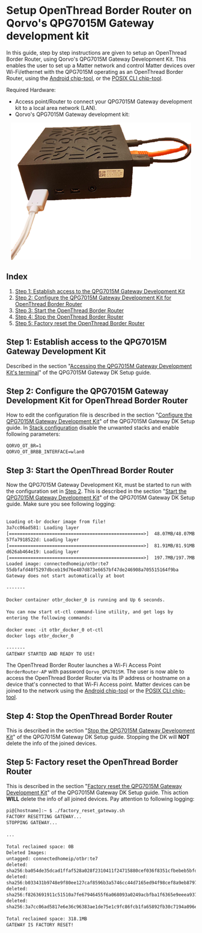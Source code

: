 # Setup OpenThread Border Router on Qorvo's QPG7015M Gateway development kit

In this guide, step by step instructions are given to setup an OpenThread Border Router, using Qorvo's QPG7015M Gateway Development Kit.
This enables the user to set up a Matter network and control Matter devices over Wi-Fi/ethernet with the QPG7015M operating as an OpenThread Border Router, using the [Android chip-tool](https://github.com/Qorvo/QMatter/blob/v0.7.0.0/Documents/Guides/commissioning_android_chiptool.md), or the [POSIX CLI chip-tool](https://github.com/Qorvo/QMatter/blob/v0.7.0.0/Documents/Guides/commissioning_posix_cli_chiptool.md).

Required Hardware:
- Access point/Router to connect your QPG7015M Gateway development kit to a local area network (LAN).
- Qorvo's QPG7015M Gateway development kit:

<div align="center">
  <img src="../Images/qpg7015m_dk_casing.png" alt="QPG7015M Gateway Development Kit">
</div>

## Index

1. [Step 1: Establish access to the QPG7015M Gateway Development Kit](#step-1-establish-access-to-the-qpg7015m-gateway-development-kit)
2. [Step 2: Configure the QPG7015M Gateway Development Kit for OpenThread Border Router](#step-2-configure-the-qpg7015m-gateway-development-kit-for-openthread-border-router)
3. [Step 3: Start the OpenThread Border Router](#step-3-start-the-openthread-border-router)
4. [Step 4: Stop the OpenThread Border Router](#step-4-stop-the-openthread-border-router)
5. [Step 5: Factory reset the OpenThread Border Router](#step-5-factory-reset-the-openthread-border-router)


## Step 1: Establish access to the QPG7015M Gateway Development Kit

Described in the section "[Accessing the QPG7015M Gateway Development Kit's terminal](./setup_qpg7015m_dk.md#accessing-the-qpg7015m-gateway-development-kits-terminal)" of the QPG7015M Gateway DK Setup guide.

## Step 2: Configure the QPG7015M Gateway Development Kit for OpenThread Border Router

How to edit the configuration file is described in the section "[Configure the QPG7015M Gateway Development Kit](./setup_qpg7015m_dk.md#configure-the-qpg7015m-gateway-development-kit)" of the QPG7015M Gateway DK Setup guide.
In [Stack configuration](./setup_qpg7015m_dk.md#stack-configuration) disable the unwanted stacks and enable following parameters:

```shell
QORVO_OT_BR=1
QORVO_OT_BRBB_INTERFACE=wlan0
```

## Step 3: Start the OpenThread Border Router

Now the QPG7015M Gateway Development Kit, must be started to run with the configuration set in [Step 2](#step-2-configure-the-qpg7015m-gateway-development-kit-for-openthread-border-router).
This is described in the section "[Start the QPG7015M Gateway Development Kit](./setup_qpg7015m_dk.md#start-the-qpg7015m-gateway-development-kit)" of the QPG7015M Gateway DK Setup guide.
Make sure you see following logging:

```shell

Loading ot-br docker image from file!
3a7cc06ad581: Loading layer [==================================================>]  48.07MB/48.07MB
57fa7918522d: Loading layer [==================================================>]  81.91MB/81.91MB
d626ab464e19: Loading layer [==================================================>]  197.7MB/197.7MB
Loaded image: connectedhomeip/otbr:te7
55dbfafd48f5297dbceb19d76e407d873e6657bf47de246908a705515164f9ba
Gateway does not start automatically at boot

-------

Docker container otbr_docker_0 is running and Up 6 seconds.

You can now start ot-ctl command-line utility, and get logs by entering the following commands:

docker exec -it otbr_docker_0 ot-ctl
docker logs otbr_docker_0

-------
GATEWAY STARTED AND READY TO USE!

```

The OpenThread Border Router launches a Wi-Fi Access Point `BorderRouter-AP` with password `Qorvo_QPG7015M`. The user is now able to access the OpenThread Border Router via its IP address or hostname on a device that's connected to that Wi-Fi Access point. Matter devices can be joined to the network using the [Android chip-tool](https://github.com/Qorvo/QMatter/blob/v0.7.0.0/Documents/Guides/commissioning_android_chiptool.md) or the [POSIX CLI chip-tool](https://github.com/Qorvo/QMatter/blob/v0.7.0.0/Documents/Guides/commissioning_posix_cli_chiptool.md).

## Step 4: Stop the OpenThread Border Router

This is described in the section "[Stop the QPG7015M Gateway Development Kit](./setup_qpg7015m_dk.md#stop-the-qpg7015m-gateway-development-kit)" of the QPG7015M Gateway DK Setup guide.
Stopping the DK will **NOT** delete the info of the joined devices.

## Step 5: Factory reset the OpenThread Border Router

This is described in the section "[Factory reset the QPG7015M Gateway Development Kit](./setup_qpg7015m_dk.md#factory-reset-the-qpg7015m-gateway-development-kit)" of the QPG7015M Gateway DK Setup guide.
This action **WILL** delete the info of all joined devices.
Pay attention to following logging:

```shell
pi@[hostname]:~ $ ./factory_reset_gateway.sh 
FACTORY RESETTING GATEWAY...
STOPPING GATEWAY...

...

Total reclaimed space: 0B
Deleted Images:
untagged: connectedhomeip/otbr:te7
deleted: sha256:ba054de35dcad1ffaf528a028f2310411f24715880cef036f8351cfbebeb5bfd
deleted: sha256:b033431b9748e9f80ee127caf8596b3a5746cc44d7165ed94f98cef8a9eb8797
deleted: sha256:f8263691911c51510a7fe67946455f6a068093a0249acbfba1f6365e9eeea937
deleted: sha256:3a7cc06ad5817e6e36c96383ae1de75e1c9fc86fcb1fa65892fb30c7194a096e

Total reclaimed space: 318.1MB
GATEWAY IS FACTORY RESET!
```
